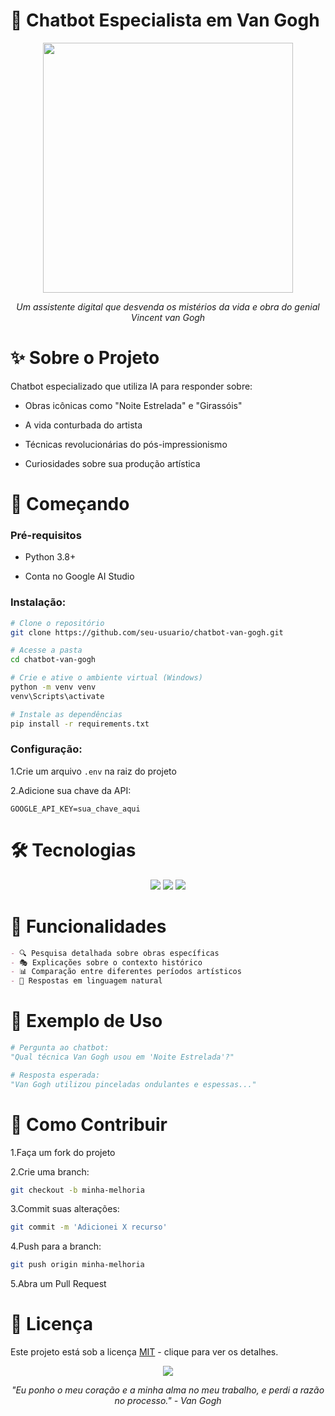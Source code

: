 # 🎨 Chatbot Especialista em Van Gogh
<div align="center"> <img src="https://upload.wikimedia.org/wikipedia/commons/thumb/e/ea/Van_Gogh_-_Starry_Night_-_Google_Art_Project.jpg/800px-Van_Gogh_-_Starry_Night_-_Google_Art_Project.jpg" width="400"> <p><em>Um assistente digital que desvenda os mistérios da vida e obra do genial Vincent van Gogh</em></p> </div>

# ✨ Sobre o Projeto
Chatbot especializado que utiliza IA para responder sobre:

* Obras icônicas como "Noite Estrelada" e "Girassóis"

* A vida conturbada do artista

* Técnicas revolucionárias do pós-impressionismo

* Curiosidades sobre sua produção artística

# 🚀 Começando
<b><h3>Pré-requisitos</h3></b>
* Python 3.8+

* Conta no Google AI Studio

<b><h3>Instalação:</h3></b>
```bash
# Clone o repositório
git clone https://github.com/seu-usuario/chatbot-van-gogh.git

# Acesse a pasta
cd chatbot-van-gogh

# Crie e ative o ambiente virtual (Windows)
python -m venv venv
venv\Scripts\activate

# Instale as dependências
pip install -r requirements.txt
```
<b><h3>Configuração:</h3></b>

1.Crie um arquivo `.env` na raiz do projeto

2.Adicione sua chave da API:

```env
GOOGLE_API_KEY=sua_chave_aqui
```

# 🛠️ Tecnologias
<div align="center"> <img src="https://img.shields.io/badge/Python-3776AB?style=for-the-badge&logo=python&logoColor=white"> <img src="https://img.shields.io/badge/Flask-000000?style=for-the-badge&logo=flask&logoColor=white"> <img src="https://img.shields.io/badge/Google_AI-4285F4?style=for-the-badge&logo=google&logoColor=white"> </div>

# 🎨 Funcionalidades
```markdown
- 🔍 Pesquisa detalhada sobre obras específicas
- 🎭 Explicações sobre o contexto histórico
- 📊 Comparação entre diferentes períodos artísticos
- 🤖 Respostas em linguagem natural
```
# 📌 Exemplo de Uso
``` python
# Pergunta ao chatbot:
"Qual técnica Van Gogh usou em 'Noite Estrelada'?"

# Resposta esperada:
"Van Gogh utilizou pinceladas ondulantes e espessas..."
```

# 🤝 Como Contribuir
1.Faça um fork do projeto

2.Crie uma branch: 
```bash 
git checkout -b minha-melhoria
```

3.Commit suas alterações: 
```bash
git commit -m 'Adicionei X recurso'
```

4.Push para a branch: 
```bash
git push origin minha-melhoria
```

5.Abra um Pull Request

# 📝 Licença
Este projeto está sob a licença [MIT](LICENSE) - clique para ver os detalhes.

<div align="center"> <img src="https://upload.wikimedia.org/wikipedia/commons/4/4c/Vincent_van_Gogh_-_Self-Portrait_-_Google_Art_Project_%28454045%29.jpg"> <p><em>"Eu ponho o meu coração e a minha alma no meu trabalho, e perdi a razão no processo." - Van Gogh</em></p> </div>
